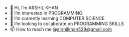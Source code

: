 - 👋 Hi, I’m ARSHIL KHAN
- 👀 I’m interested in PROGRAMMING
- 🌱 I’m currently learning COMPUTER SCIENCE
- 💞️ I’m looking to collaborate on PROGRAMMING SKILLS
- 📫 How to reach me @arshilkhan529@gmail.com

<!---
ArshilKhan09/ArshilKhan09 is a ✨ special ✨ repository because its `README.md` (this file) appears on your GitHub profile.
You can click the Preview link to take a look at your changes.
--->
